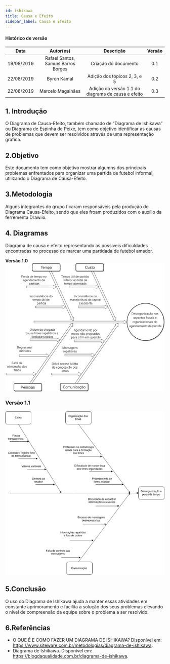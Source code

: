 ```yaml
---
id: ishikawa
title: Causa e Efeito
sidebar_label: Causa e Efeito
---
```


#### Histórico de versão

|    Data    |              Autor(es)              |                     Descrição                      | Versão |
| :--------: | :---------------------------------: | :------------------------------------------------: | :----: |
| 19/08/2019 | Rafael Santos, Samuel Barros Borges |                Criação do documento                |  0.1   |
| 22/08/2019 |             Byron Kamal             |            Adição dos tópicos 2, 3, e 5            |  0.2   |
| 22/08/2019 |          Marcelo Magalhães          | Adição da versão 1.1 do diagrama de causa e efeito |  0.3   |

## 1. Introdução

O Diagrama de Causa-Efeito, também chamado de “Diagrama de Ishikawa” ou Diagrama de Espinha de Peixe, tem como objetivo identificar as causas de problemas que devem ser resolvidos através de uma representação gráfica.

## 2.Objetivo

Este documento tem como objetivo mostrar algumns dos principais problemas enfrentados para organizar uma partida de futebol informal, utilizando o Diagrama de Causa-Efeito.

## 3.Metodologia

Alguns integrantes do grupo ficaram responsáveis pela produção do Diagrama Causa-Efeito, sendo que eles froam produzidos com o auxílio da ferrementa Draw.io.

## 4. Diagramas

Diagrama de causa e efeito representando as possiveis dificuldades encontradas no processo de marcar uma partidada de futebol amador. <br>

**Versão 1.0**
[![Causa e Efeito](assets/ishikawa_agendamento_v01.png)](assets/ishikawa_agendamento_v01.png)

### Versão 1.1

[![Causa e Efeito](assets/diagrama-causa-efeito.png)](assets/diagrama-causa-efeito.png)

## 5.Conclusão

O uso do Diagrama de Ishikawa ajuda a manter essas atividades em constante aprimoramento e facilita a solução dos seus problemas elevando o nível de compreensão da equipe sobre o problema a ser resolvido.

## 6.Referências

- O QUE É E COMO FAZER UM DIAGRAMA DE ISHIKAWA? Disponível em: https://www.siteware.com.br/metodologias/diagrama-de-ishikawa.
- Diagrama de Ishikawa. Disponível em: https://blogdaqualidade.com.br/diagrama-de-ishikawa.
